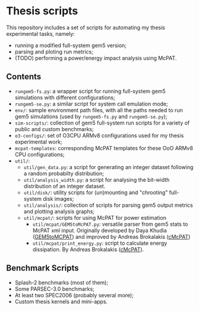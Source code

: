# Thesis scripts

This repository includes a set of scripts for automating my thesis experimental
tasks, namely:

-   running a modified full-system gem5 version;
-   parsing and ploting run metrics;
-   (TODO) performing a power/energy impact analysis using McPAT.

## Contents

-   `rungem5-fs.py`: a wrapper script for running full-system gem5 simulations
    with different configurations;
-   `rungem5-se.py`: a similar script for system call emulation mode;
-   `env/`: sample environment path files, with all the paths needed to run gem5
    simulations (used by `rungem5-fs.py` and `rungem5-se.py`);
-   `sim-scripts/`: collection of gem5 full-system run scripts for a variety of
    public and custom benchmarks;
-   `o3-configs/`: set of O3CPU ARMv8 configurations used for my thesis
    experimental work;
-   `mcpat-templates`: corresponding McPAT templates for these OoO ARMv8 CPU
    configurations;
-   `util/`:
    -   `util/gen_data.py`: a script for generating an integer dataset following
        a random probabilty distribution;
    -   `util/analysis_width.py`: a script for analysing the bit-width
        distribution of an integer dataset.
    -   `util/disk/`: utility scripts for (un)mounting and "chrooting"
        full-system disk images;
    -   `util/analysis/`: collection of scripts for parsing gem5 output metrics
        and plotting analysis graphs;
    -   `util/mcpat/`: scripts for using McPAT for power estimation
        -   `util/mcpat/GEM5toMcPAT.py`: versatile parser from gem5 stats to
            McPAT xml input. Originally developed by Daya Khudia
            ([GEM5toMCPAT](https://github.com/H2020-COSSIM/cMcPAT)) and improved
            by Andreas Brokalakis
            ([cMcPAT](https://github.com/H2020-COSSIM/cMcPAT/))
        -   `util/mcpat/print_energy.py`: script to calculate energy
            dissipation. By Andreas Brokalakis
            ([cMcPAT](https://github.com/H2020-COSSIM/cMcPAT)).

## Benchmark Scripts

-   Splash-2 benchmarks (most of them);
-   Some PARSEC-3.0 benchmarks;
-   At least two SPEC2006 (probably several more);
-   Custom thesis kernels and mini-apps.
